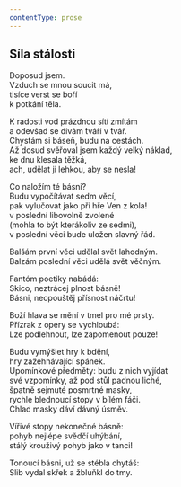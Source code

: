 ```yaml
---
contentType: prose
---
```


## Síla stálosti

Doposud jsem.  
Vzduch se mnou soucit má,  
tisíce verst se boří  
k potkání těla.

K radosti vod prázdnou sítí zmítám  
a odevšad se dívám tváří v tvář.  
Chystám si báseň, budu na cestách.  
Až dosud svěřoval jsem každý velký náklad,  
ke dnu klesala těžká,  
ach, udělat ji lehkou, aby se nesla!

Co naložím té básni?  
Budu vypočítávat sedm věcí,  
pak vylučovat jako při hře Ven z kola!  
v poslední libovolně zvolené  
(mohla to být kterákoliv ze sedmi),  
v poslední věci bude uložen slavný řád.

Balšám první věci udělal svět lahodným.  
Balzám poslední věci udělá svět věčným.

Fantóm poetiky nabádá:  
Skico, neztrácej plnost básně!  
Básni, neopouštěj přísnost náčrtu!

Boží hlava se mění v tmel pro mé prsty.  
Přízrak z opery se vychloubá:  
Lze podlehnout, lze zapomenout pouze!

Budu vymýšlet hry k bdění,  
hry zažehnávající spánek.  
Upomínkové předměty: budu z nich vyjídat  
své vzpomínky, až pod stůl padnou liché,  
špatně sejmuté posmrtné masky,  
rychle blednoucí stopy v bílém fáči.  
Chlad masky dáví dávný úsměv.

Vířivé stopy nekonečné básně:  
pohyb nejlépe svědčí uhýbání,  
stálý krouživý pohyb jako v tanci!

Tonoucí básni, už se stébla chytáš:  
Slib vydal skřek a žbluňkl do tmy.
